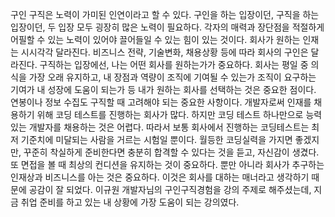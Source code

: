 
구인 구직은 노력이 가미된 인연이라고 할 수 있다. 구인을 하는 입장이던, 구직을 하는 입장이던, 두 입장 모두 굉장히 많은 노력이 필요하다. 각자의 매력과 장단점을 적절하게 어필할 수 있는 노력이 있어야 끌어들일 수 있는 힘이 있는 것이다. 회사가 원하는 인재는 시시각각 달라진다. 비즈니스 전략, 기술변화, 채용상황 등에 따라 회사의 구인은 달라진다. 구직하는 입장에선, 나는 어떤 회사를 원하는가가 중요하다. 회사는 평일 중 의식을 가장 오래 유지하고, 내 장점과 역량이 조직에 기여될 수 있는가 조직이 요구하는 기여가 내 성장에 도움이 되는가 등 내가 원하는 회사를 선택하는 것은 중요한 점이다. 연봉이나 정보 수집도 구직할 때 고려해야 되는 중요한 사항이다. 개발자로써 인재를 채용하기 위해 코딩 테스트를 진행하는 회사가 많다. 하지만 코딩 테스트 하나만으로 능력있는 개발자를 채용하는 것은 어렵다. 따라서 보통 회사에서 진행하는 코딩테스트는 최저 기준치에 미달되는 사람을 거르는 시험일 뿐이다. 월등한 코딩실력을 가지면 좋겠지만, 꾸준히 착실하게 준비한다면 충분히 합격할 수 있다는 것을 듣고, 자신감이 생겼다. 또 면접을 볼 때 최상의 컨디션을 유지하는 것이 중요하다. 뿐만 아니라 회사가 추구하는 인재상과 비즈니스를 아는 것은 중요하다. 이것은 회사를 대하는 매너라고 생각하기 때문에 공감이 잘 되었다. 이규원 개발자님의 구인구직경험을 강의 주제로 해주셨는데, 지금 취업 준비를 하고 있는 내 상황에 가장 도움이 되는 강의였다.
